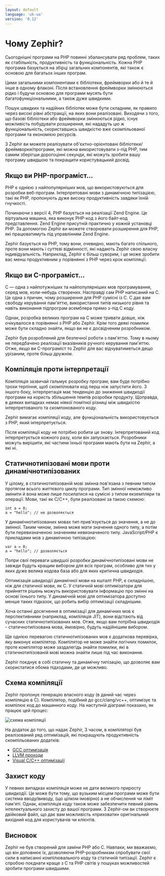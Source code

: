 ```yaml
---
layout: default
language: 'uk-ua'
version: '0.12'
---
```


# Чому Zephir?

Сьогоднішні програми на PHP повинні збалансувати ряд проблем, таких як стабільність, продуктивність та функціональність. Кожна PHP програма базується на збірці загальних компонентів, які також є основою для багатьох інших програм.

Цими загальними компонентами є бібліотеки, фреймворки або й те й інше в одному флаконі. Після встановлення фреймворки змінюються рідко і будучи основою для програми мусять бути багатофункціональними, а також дуже швидкими.

Пошук швидких та надійних бібліотек може бути складним, як правило через високі рівні абстракції, на яких вони реалізовані. Виходячи з того, що базові бібліотеки або фреймворки змінюються рідко, існує можливість побудувати розширення, які нададуть цю ж функціональність, скориставшись швидкістю вже скомпільованої програми та економією ресурсів.

З Zephir ви можете реалізувати об'єктно-орієнтовані бібліотеки/фреймворки/програми, які можна використовувати з-під PHP, тим самим зберігши дорогоцінні секунди, які можуть зробити вашу програму швидшою та покращити користувацький досвід.

<a id='if-you-are-a-php-programmer'></a>

## Якщо ви PHP-програміст...

PHP є однією з найпопулярніших мов, що використовуються для розробки веб-програм. Інтерпретовані мови з динамічною типізацією, такі як PHP, пропонують дуже високу продуктивність завдяки їхній гнучкості.

Починаючи з версії 4, PHP базується на реалізації Zend Engine. Це віртуальна машина, яка виконує PHP-код з його байт-код представлення. Zend Engine присутній практично у кожній установці PHP. За допомогою Zephir ви можете створювати розширення для PHP, які працюватимуть під управлінням Zend Engine.

Zephir базується на PHP, тому вони, очевидно, мають багато спільного, проте вони мають і суттєві відмінності, які надають Zephir свою власну індивідуальність. Наприклад, Zephir є більш суворим, і це може зробити вас менш продуктивним у порівнянні з PHP через крок компіляції.

<a id='if-you-are-a-c-programmer'></a>

## Якщо ви C-програміст...

C — одна з найпотужніших та найпопулярніших мов програмування, серед мов, коли-небудь створених. Насправді сам PHP написаний на C. Це одна з причин, чому розширення для PHP сумісні із C. C дає вам свободу керування пам'яттю, використання типів низького рівня та навіть виконання підпрограм асемблера прямо з-під C коду.

Однак, розробка великих програм на C може тривати довше, ніж очікувалося в порівнянні з PHP або Zephir. Крім того деякі помилки може бути складно знайти, якщо ви не є досвідченим розробником.

Zephir був розроблений для безпечної роботи з пам'яттю. Тому в ньому не передбачено реалізації вказівників ручного керування пам'яттю. Отже, якщо ви C-програміст то Zephir для вас відчуватиметься дещо урізаним, проте більш дружнім.

<a id='compilation-vs-interpretation'></a>

## Компіляція проти інтерпретації

Компіляція зазвичай гальмує розробку програм; вам буде потрібно трохи терпіння, щоб скомпілювати код перш ніж запустити його. З іншого боку, інтерпретація має тенденцію до зниження швидкодії програми на користь збільшення темпів розробки продукту. Щоправда, в деяких випадках немає ніякої помітної різниці між швидкістю інтерпретованого та скомпонованого коду.

Zephir вимагає компіляції коду, але функціональність використовується з PHP, який інтерпретується.

Після компіляції коду не потрібно робити це знову. Інтерпретований код інтерпретується кожного разу, коли він запускається. Розробники можуть вирішити, які частини їхньої програми мають бути на Zephir, а які ні.

<a id='statically-typed-versus-dynamically-typed-languages'></a>

## Статичнотипізовані мови проти динамічнотипізованих

У цілому, в статичнотипізованій мові змінна пов'язана з певним типом протягом всього життєвого циклу програми. Тип змінної неможливо змінити й вона може лише посилатися на сумісні з типом екземпляри та операції. Мови, такі як C/C++, були реалізовані за такою схемою:

```zephir
int a = 0;
a = "hello"; // не дозволяється
```

У динамічнотипізованих мовах тип прив'язується до значення, а не до змінної. Таким чином, змінна може мати значення одного типу, а потім бути перевизначеною значенням невизначеного типу. JavaScript/PHP є прикладами мов з динамічною типізацією:

```zephir
var a = 0;
a = "hello"; // дозволяється
```

Попри свої переваги швидшої розробки динамічнотипізовані мови не завжди будуть кращим вибором для всіх програм, особливо для тих у яких дуже велика кодова база або для яких критична швидкодія.

Оптимізація швидкодії динамічної мови на кшталт PHP, є складнішою, ніж для статичної мови, як C. У статичній мові оптимізатори для прийняття рішень можуть використовувати інформацію про змінні на основі їхнього типу. У динамічній мові для оптимізатора доступно менше таких підказок, що робить вибір оптимізації складнішим.

Хоча останні досягнення в оптимізації для динамічних мов є перспективними (наприклад, компіляція JIT), вони відстають від сучасних статичнотипізованих мов. Отже, якщо вам потрібна швидкодія - статичнотипізована мова, ймовірно, будуть надійнішим вибором.

Ще однією перевагою статичнотипізованих мов є додаткова перевірка, яку виконує компілятор. Компілятор не може знайти логічних помилок, проте компілятор може заздалегідь знайти помилки, які в статичнотипізованій мові можна знайти лише під час виконання.

Zephir поєднує в собі статичну та динамічну типізацію, що дозволяє вам скористатися обома підходами, де це можливо.

<a id='compilation-scheme'></a>

## Схема компіляції

Zephir пропонує генерацію власного коду (в даний час через компіляцію в C). Компілятор, подібний до gcc/clang/vc++, оптимізує та компілює код до машинного коду. На наступній діаграмі показано, як працює цей процес:

![схема компіляції](/assets/content/scheme.png)

На додаток до того, що надає Zephir, З часом, в компіляторі був реалізований ряд оптимізацій, які покращують продуктивність скомпільованих додатків:

* [GCC оптимізація](https://gcc.gnu.org/onlinedocs/gcc-4.1.0/gcc/Optimize-Options.html)
* [LLVM проходи](https://llvm.org/docs/Passes.html)
* [Visual C/C++ оптимізації](https://msdn.microsoft.com/en-us/library/k1ack8f1.aspx)

<a id='code-protection'></a>

## Захист коду

У певних випадках компіляція може не дати великого приросту швидкодії. Це може бути тому, що вузьким місцем програми може бути система вводу/виводу, (що цілком імовірно) а не обчислення чи ліміт пам'яті. Однак, компіляція коду також може забезпечити певний рівень інтелектуального захисту до вашої програми. З Zephir-ом ви створюєте двійковий файл, що дає вам можливість «приховати» оригінальний вихідний код для користувачів чи клієнтів.

<a id='conclusion'></a>

## Висновок

Zephir не був створений для заміни PHP або C. Навпаки, ми вважаємо, що він доповнює їх, дозволяючи PHP-розробникам спробувати свої сили в написанні компілювального коду та статичній типізації. Zephir є спробою поєднати краще з C та PHP світів у пошуках можливостей зробити програми швидшими.